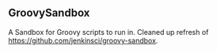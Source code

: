 ## GroovySandbox

A Sandbox for Groovy scripts to run in. Cleaned up refresh of https://github.com/jenkinsci/groovy-sandbox.
